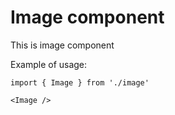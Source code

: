 # Image component

This is image component

Example of usage:

```tsx
import { Image } from './image'

<Image />
```
